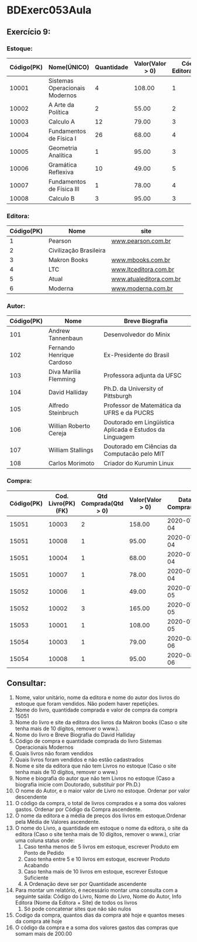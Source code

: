 # BDExerc053Aula

## Exercício 9:

### Estoque:
Código(PK)	|Nome(ÚNICO)	|Quantidade	|Valor(Valor > 0)	|Cód. Editora(FK)	|Cód. Autor(FK)
-|-|-|-|-|-
10001	|Sistemas Operacionais Modernos 	|4	|108.00	|1	|101
10002	|A Arte da Política	|2	|55.00	|2	|102
10003	|Calculo A	|12	|79.00	|3	|103
10004	|Fundamentos de Física I	|26	|68.00	|4	|104
10005	|Geometria Analítica	|1	|95.00	|3	|105
10006	|Gramática Reflexiva	|10	|49.00	|5	|106
10007	|Fundamentos de Física III	|1	|78.00	|4	|104
10008	|Calculo B	|3	|95.00	|3	|103

### Editora:
Código(PK)	|Nome	|site
-|-|-
1	|Pearson	|www.pearson.com.br
2	|Civilização Brasileira	
3	|Makron Books	|www.mbooks.com.br
4	|LTC	|www.ltceditora.com.br
5	|Atual	|www.atualeditora.com.br
6	|Moderna	|www.moderna.com.br

### Autor:
Código(PK)	|Nome	|Breve Biografia
-|-|-
101	|Andrew Tannenbaun	|Desenvolvedor do Minix
102	|Fernando Henrique Cardoso	|Ex-Presidente do Brasil
103	|Diva Marília Flemming	|Professora adjunta da UFSC
104	|David Halliday	|Ph.D. da University of Pittsburgh
105	|Alfredo Steinbruch	|Professor de Matemática da UFRS e da PUCRS
106	|Willian Roberto Cereja	|Doutorado em Lingüística Aplicada e Estudos da Linguagem
107	|William Stallings	|Doutorado em Ciências da Computacão pelo MIT
108	|Carlos Morimoto	|Criador do Kurumin Linux

### Compra:
Código(PK)|	Cod. Livro(PK)(FK)	|Qtd Comprada(Qtd > 0)	|Valor(Valor > 0)	|Data Compra(PK)
-|-|-|-|-
15051	|10003	|2	|158.00	|2020-07-04
15051	|10008	|1	|95.00	|2020-07-04
15051	|10004	|1	|68.00	|2020-07-04
15051	|10007	|1	|78.00	|2020-07-04
15052	|10006	|1	|49.00	|2020-07-05
15052	|10002	|3	|165.00	|2020-07-05
15053	|10001	|1	|108.00	|2020-07-05
15054	|10003	|1	|79.00	|2020-08-06
15054	|10008	|1	|95.00	|2020-08-06

## Consultar:
1) Nome, valor unitário, nome da editora e nome do autor dos livros do estoque que foram vendidos. Não podem haver repetições.
2) Nome do livro, quantidade comprada e valor de compra da compra 15051
3) Nome do livro e site da editora dos livros da Makron books (Caso o site tenha mais de 10 dígitos, remover o www.).
4) Nome do livro e Breve Biografia do David Halliday
5) Código de compra e quantidade comprada do livro Sistemas Operacionais Modernos
6) Quais livros não foram vendidos
7) Quais livros foram vendidos e não estão cadastrados
8) Nome e site da editora que não tem Livros no estoque (Caso o site tenha mais de 10 dígitos, remover o www.)
9) Nome e biografia do autor que não tem Livros no estoque (Caso a biografia inicie com Doutorado, substituir por Ph.D.)
10) O nome do Autor, e o maior valor de Livro no estoque. Ordenar por valor descendente
11) O código da compra, o total de livros comprados e a soma dos valores gastos. Ordenar por Código da Compra ascendente.
12) O nome da editora e a média de preços dos livros em estoque.Ordenar pela Média de Valores ascendente.
13) O nome do Livro, a quantidade em estoque o nome da editora, o site da editora (Caso o site tenha mais de 10 dígitos, remover o www.), criar uma coluna status onde:
    1) Caso tenha menos de 5 livros em estoque, escrever Produto em Ponto de Pedido
    2) Caso tenha entre 5 e 10 livros em estoque, escrever Produto Acabando
    3) Caso tenha mais de 10 livros em estoque, escrever Estoque Suficiente
    4) A Ordenação deve ser por Quantidade ascendente
14) Para montar um relatório, é necessário montar uma consulta com a seguinte saída: Código do Livro, Nome do Livro, Nome do Autor, Info Editora (Nome da Editora + Site) de todos os livros
    1) Só pode concatenar sites que não são nulos
15) Codigo da compra, quantos dias da compra até hoje e quantos meses da compra até hoje
16) O código da compra e a soma dos valores gastos das compras que somam mais de 200.00
